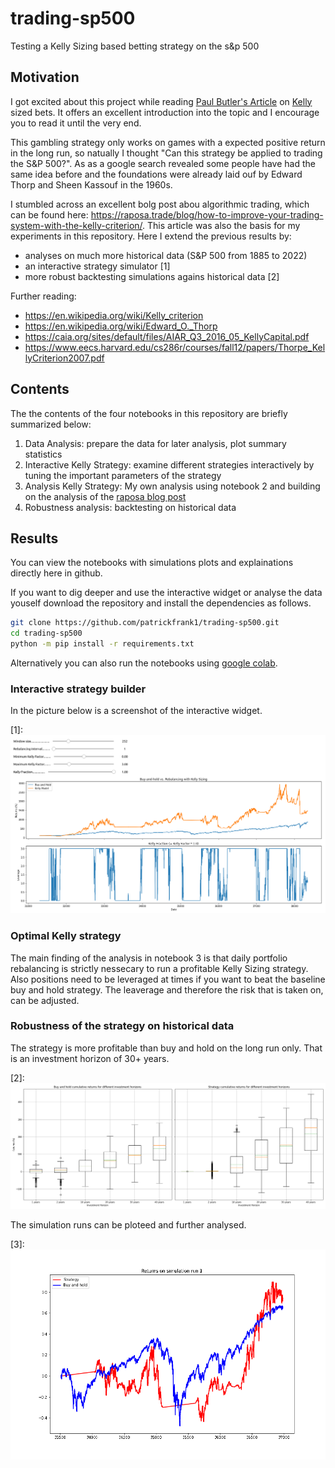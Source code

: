 # trading-sp500

Testing a Kelly Sizing based betting strategy on the s&amp;p 500

## Motivation

I got excited about this project while reading [Paul Butler's Article](https://explore.paulbutler.org/bet/) on [Kelly](https://en.wikipedia.org/wiki/Kelly_criterion) sized bets. It offers an excellent introduction into the topic and I encourage you to read it until the very end.

This gambling strategy only works on games with a expected positive return in the long run, so natually I thought "Can this strategy be applied to trading the S&P 500?". As as a google search revealed some people have had the same idea before and the foundations were already laid ouf by Edward Thorp and Sheen Kassouf in the 1960s.

I stumbled across an excellent bolg post abou algorithmic trading, which can be found here: https://raposa.trade/blog/how-to-improve-your-trading-system-with-the-kelly-criterion/. This article was also the basis for my experiments in this repository. Here I extend the previous results by:

- analyses on much more historical data (S&P 500 from 1885 to 2022)
- an interactive strategy simulator [1]
- more robust backtesting simulations agains historical data [2]

Further reading:
- https://en.wikipedia.org/wiki/Kelly_criterion
- https://en.wikipedia.org/wiki/Edward_O._Thorp
- https://caia.org/sites/default/files/AIAR_Q3_2016_05_KellyCapital.pdf
- https://www.eecs.harvard.edu/cs286r/courses/fall12/papers/Thorpe_KellyCriterion2007.pdf

## Contents

The the contents of the four notebooks in this repository are briefly summarized below:

1. Data Analysis: prepare the data for later analysis, plot summary statistics
2. Interactive Kelly Strategy: examine different strategies interactively by tuning the important parameters of the strategy
3. Analysis Kelly Strategy: My own analysis using notebook 2 and building on the analysis of the [raposa blog post](https://raposa.trade/blog/how-to-improve-your-trading-system-with-the-kelly-criterion/)
4. Robustness analysis: backtesting on historical data

## Results

You can view the notebooks with simulations plots and explainations directly here in github.

If you want to dig deeper and use the interactive widget or analyse the data youself download the repository  and install the dependencies as follows.

``` bash
git clone https://github.com/patrickfrank1/trading-sp500.git
cd trading-sp500
python -m pip install -r requirements.txt
```

Alternatively you can also run the notebooks using [google colab](https://colab.research.google.com/). 

### Interactive strategy builder

In the picture below is a screenshot of the interactive widget.

[1]: ![image](./plots/interactive_kelly_strategy.png "Interactive Kelly Strategy")

### Optimal Kelly strategy

The main finding of the analysis in notebook 3 is that daily portfolio rebalancing is strictly nessecary to run a profitable Kelly Sizing strategy. Also positions need to be leveraged at times if you want to beat the baseline buy and hold strategy. The leaverage and therefore the risk that is taken on, can be adjusted.

### Robustness of the strategy on historical data

The strategy is more profitable than buy and hold on the long run only. That is an investment horizon of 30+ years.

[2]: ![image](./plots/boxplot_cumulative_returns.png "This is a plot")

The simulation runs can be ploteed and further analysed.

[3]: ![gif](./plots/horizon_20y.gif "Animation of simulation runs")



